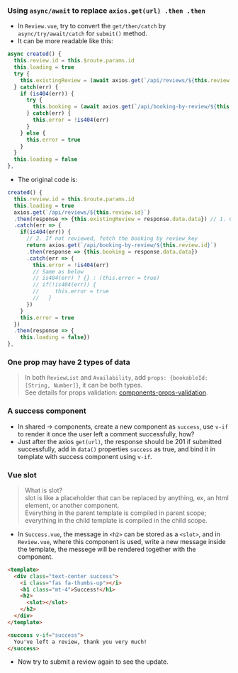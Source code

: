 ### Using `async/await` to replace `axios.get(url) .then .then`
- In `Review.vue`, try to convert the `get/then/catch` by `async/try/await/catch` for `submit()` method.
- It can be more readable like this:
```js
async created() {
  this.review.id = this.$route.params.id
  this.loading = true
  try {
    this.existingReview = (await axios.get(`/api/reviews/${this.review.id}`)).data.data
  } catch(err) {
    if (is404(err)) {
      try {
        this.booking = (await axios.get(`/api/booking-by-review/${this.review.id}`)).data.data
      } catch(err) {
        this.error = !is404(err)
      }
    } else {
      this.error = true
    }
  }   
  this.loading = false
},
```
- The original code is:
```js
created() {
  this.review.id = this.$route.params.id
  this.loading = true
  axios.get(`/api/reviews/${this.review.id}`)
  .then(response => {this.existingReview = response.data.data}) // 1. Check if reviewed
  .catch(err => {
    if(is404(err)) {
      // 2. If not reviewed, fetch the booking by review_key
      return axios.get(`/api/booking-by-review/${this.review.id}`)
      .then(response => {this.booking = response.data.data})
      .catch(err => {
        this.error = !is404(err)
        // Same as below
        // is404(err) ? {} : (this.error = true)
        // if(!is404(err)) {
        //     this.error = true
        //   }
      })
    }
    this.error = true
  })
  .then(response => {
    this.loading = false})
},
```

### One prop may have 2 types of data
> In both `ReviewList` and `Availability`, add `props: {bookableId: [String, Number]}`, it can be both types.    
> See details for props validation: [components-props-validation](https://vuejs.org/v2/guide/components-props.html#Prop-Validation).    

### A success component
- In shared -> components, create a new component as `success`, use `v-if` to render it once the user left a comment successfully, how?
- Just after the axios `get(url)`, the response should be 201 if submitted successfully, add in `data()` properties `success` as true, and bind it in template with success component using `v-if`.

### Vue slot
> What is slot?      
> slot is like a placeholder that can be replaced by anything, ex, an html element, or another component.     
> Everything in the parent template is compiled in parent scope; everything in the child template is compiled in the child scope.      
- In `Success.vue`, the message in `<h2>` can be stored as a `<slot>`, and in `Review.vue`, where this component is used, write a new message inside the template, the messege will be rendered together with the component.
```html
<template>
  <div class="text-center success">
    <i class="fas fa-thumbs-up"></i>
    <h1 class="mt-4">Success!</h1>
    <h2>
      <slot></slot>
    </h2>
  </div>
</template>
```
```html
<success v-if="success">
  You've left a review, thank you very much!
</success>
```
- Now try to submit a review again to see the update.
